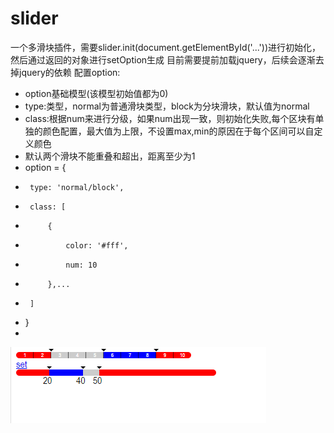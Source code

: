 # slider
一个多滑块插件，需要slider.init(document.getElementById('...'))进行初始化，然后通过返回的对象进行setOption生成
目前需要提前加载jquery，后续会逐渐去掉jquery的依赖
配置option:
 * option基础模型(该模型初始值都为0)
 * type:类型，normal为普通滑块类型，block为分块滑块，默认值为normal
 * class:根据num来进行分级，如果num出现一致，则初始化失败,每个区块有单独的颜色配置，最大值为上限，不设置max,min的原因在于每个区间可以自定义颜色
 * 默认两个滑块不能重叠和超出，距离至少为1
 * option = {
 * 		type: 'normal/block',
 * 		class: [
 * 			{
 * 				color: '#fff',
 * 				num: 10
 * 			},...
 * 		]
 * }
 * 
![image](https://github.com/dtimmer/slider/blob/master/cc.png)
